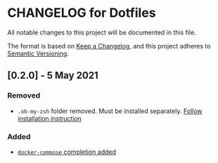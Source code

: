 # CHANGELOG for Dotfiles

All notable changes to this project will be documented in this file.

The format is based on [Keep a Changelog](https://keepachangelog.com/en/1.0.0/), and this project adheres to [Semantic Versioning](https://semver.org/spec/v2.0.0.html).


## [0.2.0] - 5 May 2021

### Removed

- `.oh-my-zsh` folder removed. Must be installed separately. [Follow installation instruction](https://github.com/Asim-Tahir/dotfiles#oh-my-zsh)

### Added

- [`docker-compose` completion added](.zsh/completion/_docker-compose)

